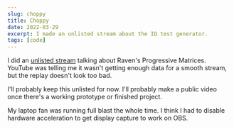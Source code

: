 ```yaml
---
slug: choppy
title: Choppy
date: 2022-03-29
excerpt: I made an unlisted stream about the IQ test generator.
tags: [code]
---
```


I did an [unlisted stream](https://www.youtube.com/watch?v=QikZC9J3ZkQ) talking about Raven's Progressive Matrices. YouTube was telling me it wasn't getting enough data for a smooth stream, but the replay doesn't look too bad.

I'll probably keep this unlisted for now. I'll probably make a public video once there's a working prototype or finished project.

My laptop fan was running full blast the whole time. I think I had to disable hardware acceleration to get display capture to work on OBS.

